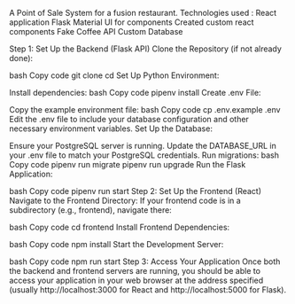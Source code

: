  A Point of Sale System for a fusion restaurant.
Technologies used :
React application
Flask 
Material UI for components
Created custom react components
Fake Coffee API 
Custom Database

Step 1: Set Up the Backend (Flask API)
Clone the Repository (if not already done):

bash
Copy code
git clone <your-repo-url>
cd <your-repo-directory>
Set Up Python Environment:

Install dependencies:
bash
Copy code
pipenv install
Create .env File:

Copy the example environment file:
bash
Copy code
cp .env.example .env
Edit the .env file to include your database configuration and other necessary environment variables.
Set Up the Database:

Ensure your PostgreSQL server is running.
Update the DATABASE_URL in your .env file to match your PostgreSQL credentials.
Run migrations:
bash
Copy code
pipenv run migrate
pipenv run upgrade
Run the Flask Application:

bash
Copy code
pipenv run start
Step 2: Set Up the Frontend (React)
Navigate to the Frontend Directory: If your frontend code is in a subdirectory (e.g., frontend), navigate there:

bash
Copy code
cd frontend
Install Frontend Dependencies:

bash
Copy code
npm install
Start the Development Server:

bash
Copy code
npm run start
Step 3: Access Your Application
Once both the backend and frontend servers are running, you should be able to access your application in your web browser at the address specified (usually http://localhost:3000 for React and http://localhost:5000 for Flask).

